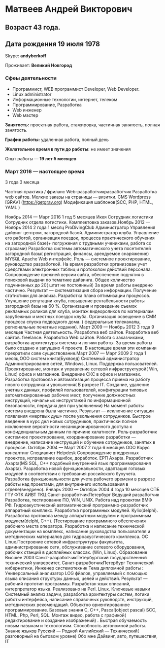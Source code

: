 
# Матвеев Андрей Викторович

## Возраст 43 года. 

## Дата рождения 19 июля 1978

Skype: **andyberkoff**

Проживает: **Великий Новгород**

### Сфеы деятельности
* Программист, WEB программист Developer, Web Developer.
* Linux administrator
* Информационные технологии, интернет, телеком
* Программирование, Разработка
* Web инженер
* Web мастер

**Занятость:** проектная работа, стажировка, частичная занятость, полная занятость.

**График работы:** удаленная работа, полный день

**Желательное время в пути до работы:** не имеет значения

Опыт работы — **19 лет 5 месяцев**

### Март 2016 — настоящее время ###

3 года 3 месяца

Частная практика / фриланс
Web-разработчикразработчик
Разработка web сайтов.
Мелкие заказы на страницы — визитки. CMS Wordpress [GRAV] (https://getgrav.org)
Модификация шаблонов(SCC, PHP, HTML, YAML )

Ноябрь 2014 —
Март 2016
1 год 5 месяцев
Икея
Сотрудник логистики
Сотрудник отдела логистики. Комплектовка заказов.Ноябрь 2012 —
Ноябрь 2014
2 года 1 месяц
ProDivingClub
Администратор
Управления дайвинг центром, загородной базой.
Администратор клуба. Управление его работой, организация поездок, процесса
практического обучения на загородной базе(+ погружения с трудными учениками, работа со
страхами) Разработка системы автоматического учета посетителей загородной
базы( регистрация, финансы, арендуемое снаряжение) MYSQL Apache Web интерфейс. Роль
— системное проектирование, руководство разработкой. На время разработки организован
учет средствами электронных таблиц и протоколом действий персонала. Сопровождение
прежней версии сайта, обеспечение поднятия в поисковой выдачи по тематике дайвинга.
Общее количество подчиненных до 20( штат не постоянный) За время работы внедрено
частично. Результат — систематизация сбора информации. Получение статистики для
анализа. Разработка плана оптимизации процессов. Улучшение репутации клуба, повышение
рентабельности работы загородной базы на 60 %. Организация и проведение съемок
рекламных роликов для клуба, монтаж видеороликов по материалам зарубежных и местных
поездок клуба.
Организация освещение в СМИ процесса спуска подводного дома. ( федеральные
телеканалы, региональные печатные издания).
Март 2009 —
Ноябрь 2012
3 года 9 месяцев
Частная деятельность.
Разработка веб сайтов.
Разработка веб сайтов. freelance.
Разработка Web сайтов. Работа с заказчиками, разработка архитектуры системы и логики
работы. За время работы было создано и запущено 4 проекта. В настоящее время эти
компании прекратили сове существование.Март 2007 — Март
2009
2 года 1 месяц
ООО систем книга(Буквоед)
Системный администратор
Администрирование сетей, Windows, Linux. Поддержка пользователей.
Проектирование, монтаж и управление сетевой инфраструктурой( Win, Linux) офиса и
магазинов. Внедрение СКС в офисе и магазинах. Разработка протокола и автоматизация
процесса приема на работу нового сотрудника и увольнения( В разрезе IT. Создание,
удаление учетных данных, профилей пользователей, конфигурации типовых
автоматизированных рабочих мест, получение должностных инструкций, начальных
инструктажей по информационной безопасности, передача дел при увольнении) На момент
работы система внедрена была частично. Результат — исключение ситуации появления
«мертвых душ» после увольнения сотрудников. Быстрое введение в курс дел новых
сотрудников, практически полное исключение вероятности несанкционированного доступа к
конфиденциальным данным по причине халатности.
Роль-разработчик системное проектирование, координирование разработки — внедрение, написание
инструкций и обучение сотрудников, занятых в процессе.
Октябрь 2004 —
Март 2007
2 года 6 месяцев
ООО Корус консалтинг
Специалист Helpdesk
Сопровождение внедренных проектов, исправление ошибок, доработок.
ЕРП Axapta. Разработчик Axapta(MS SQL, C++ подобный внутренний язык
программирования Axapta). Разработка новой функциональности, адаптация готовых
модулей в соответствии с требования российского бухучета. Разработка функциональности
для учета рабочего времени в разрезе работы над проектами, для внутреннего использования
в отделе(внедрено).
Январь 2000 —
Октябрь 2004
4 года 10 месяцев
СПБ ГТУ ФТК АИВТ ТКЦ
Санкт-разработчикПетербург
Ведущий разработчик
Разработка, тестирование ПО, WIN, UNIX.
Работа над проектом ВМФ РФ. Гидроакустический автоматический программно-разработчик
аппаратный комплекс.
Разработка программных модулей. Kylix(delphi). Разработка протокола между аппаратным
модулем и программным модулем(delphi, C++). (Тестирование программного обеспечения
рабочего места оператора. Разработка и написание технической документации на комплекс,
написание руководства пользователя и методических материалов для гидроакустического
комплекса. ОС Linux.Построение сетевой инфраструктуры факультета, администрирование сети, обслуживание
сетевого оборудования, рабочих станций в дисплейных классах. (Win, Linux).
Образование
Высшее
2003
Санкт-разработчикПетербургский государственный технический университет,
Санкт-разработчикПетербург
Технической кибернетики, Инженер системотехник
Тема дипломной работы : Универсальный анализатор LOG фйалов, управляемый с помощью
языка описания структуры данных, целей и действий. Результат — рабочий прототип
программы. Разработан язык описаний, интерпретатор языка. Реализовано на Perl. Linux.
Ключевые навыки
Системный анализ задачи, разработка архитектуры систем, логики работы интерфейса,
написание справочных руководств, инструкций, методических рекомендаций. Объектно
ориентированное программирование. Базовые знания C, C++, Pascal(object pascal) SCC,
HTML, Php, Perl, SQL. Монтаж видео, работа с графикой( редактирование и создание
изображений) . Быстрая обучаемость новым навыкам и технологиям. Способность
автономной работы.
Знание языков
Русский — Родной
Английский — Технический( разговорный на бытовом уровне)
Обо мне
Дайвинг, авто, путешествия, IT